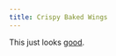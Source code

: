 ```yaml
---
title: Crispy Baked Wings
---
```


This just looks [good](https://www.youtube.com/watch?v=mh2AXh1eRmE).
